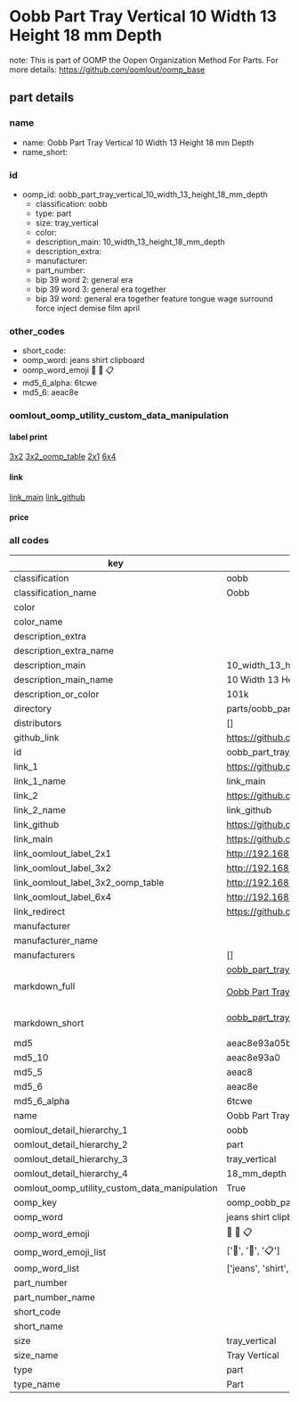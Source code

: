 # Oobb Part Tray Vertical 10 Width 13 Height 18 mm Depth  

note: This is part of OOMP the Oopen Organization Method For Parts. For more details: https://github.com/oomlout/oomp_base

##  part details
  







### name
* name: Oobb Part Tray Vertical 10 Width 13 Height 18 mm Depth
* name_short: 
### id
* oomp_id: oobb_part_tray_vertical_10_width_13_height_18_mm_depth
  * classification: oobb
  * type: part
  * size: tray_vertical
  * color: 
  * description_main: 10_width_13_height_18_mm_depth
  * description_extra: 
  * manufacturer: 
  * part_number: 
  * bip 39 word 2: general era
  * bip 39 word 3: general era together
  * bip 39 word: general era together feature tongue wage surround force inject demise film april

### other_codes
* short_code: 
* oomp_word: jeans shirt clipboard
* oomp_word_emoji :jeans: :shirt: :clipboard:
* md5_6_alpha: 6tcwe
* md5_6: aeac8e






### oomlout_oomp_utility_custom_data_manipulation
#### label print
[3x2](http://192.168.1.245:1112/?label=oomp%206tcwe)
[3x2_oomp_table](http://192.168.1.108:1112/?label=oomp%206tcwe)
[2x1](http://192.168.1.242:1112/?label=oomp%206tcwe)
[6x4](http://192.168.1.55:1112/?label=oomp%206tcwe)    

#### link

[link_main](https://github.com/oomlout/oomlout_oomp_version_1_messy/tree/main/parts/oobb_part_tray_vertical_10_width_13_height_18_mm_depth) [link_github](https://github.com/oomlout/oomlout_oomp_version_1_messy/tree/main/parts/oobb_part_tray_vertical_10_width_13_height_18_mm_depth)                             

#### price







### all codes 
| key | value |  
| --- | --- |  
| classification | oobb |  
| classification_name | Oobb |  
| color |  |  
| color_name |  |  
| description_extra |  |  
| description_extra_name |  |  
| description_main | 10_width_13_height_18_mm_depth |  
| description_main_name | 10 Width 13 Height 18 mm Depth |  
| description_or_color | 101k |  
| directory | parts/oobb_part_tray_vertical_10_width_13_height_18_mm_depth |  
| distributors | [] |  
| github_link | https://github.com/oomlout/oomlout_oomp_part_src/tree/main/parts/oobb_part_tray_vertical_10_width_13_height_18_mm_depth |  
| id | oobb_part_tray_vertical_10_width_13_height_18_mm_depth |  
| link_1 | https://github.com/oomlout/oomlout_oomp_version_1_messy/tree/main/parts/oobb_part_tray_vertical_10_width_13_height_18_mm_depth |  
| link_1_name | link_main |  
| link_2 | https://github.com/oomlout/oomlout_oomp_version_1_messy/tree/main/parts/oobb_part_tray_vertical_10_width_13_height_18_mm_depth |  
| link_2_name | link_github |  
| link_github | https://github.com/oomlout/oomlout_oomp_version_1_messy/tree/main/parts/oobb_part_tray_vertical_10_width_13_height_18_mm_depth |  
| link_main | https://github.com/oomlout/oomlout_oomp_version_1_messy/tree/main/parts/oobb_part_tray_vertical_10_width_13_height_18_mm_depth |  
| link_oomlout_label_2x1 | http://192.168.1.242:1112/?label=oomp%206tcwe |  
| link_oomlout_label_3x2 | http://192.168.1.245:1112/?label=oomp%206tcwe |  
| link_oomlout_label_3x2_oomp_table | http://192.168.1.108:1112/?label=oomp%206tcwe |  
| link_oomlout_label_6x4 | http://192.168.1.55:1112/?label=oomp%206tcwe |  
| link_redirect | https://github.com/oomlout/oomlout_oomp_version_1_messy/tree/main/parts/oobb_part_tray_vertical_10_width_13_height_18_mm_depth |  
| manufacturer |  |  
| manufacturer_name |  |  
| manufacturers | [] |  
| markdown_full | [oobb_part_tray_vertical_10_width_13_height_18_mm_depth](none)<br>[](none)<br>[Oobb Part Tray Vertical 10 Width 13 Height 18 Mm Depth](none)<br><br> |  
| markdown_short | [oobb_part_tray_vertical_10_width_13_height_18_mm_depth](none)<br><br> |  
| md5 | aeac8e93a05b1b53d8f23543c7531306 |  
| md5_10 | aeac8e93a0 |  
| md5_5 | aeac8 |  
| md5_6 | aeac8e |  
| md5_6_alpha | 6tcwe |  
| name | Oobb Part Tray Vertical 10 Width 13 Height 18 mm Depth |  
| oomlout_detail_hierarchy_1 | oobb |  
| oomlout_detail_hierarchy_2 | part |  
| oomlout_detail_hierarchy_3 | tray_vertical |  
| oomlout_detail_hierarchy_4 | 18_mm_depth |  
| oomlout_oomp_utility_custom_data_manipulation | True |  
| oomp_key | oomp_oobb_part_tray_vertical_10_width_13_height_18_mm_depth |  
| oomp_word | jeans shirt clipboard |  
| oomp_word_emoji | :jeans: :shirt: :clipboard: |  
| oomp_word_emoji_list | [':jeans:', ':shirt:', ':clipboard:'] |  
| oomp_word_list | ['jeans', 'shirt', 'clipboard'] |  
| part_number |  |  
| part_number_name |  |  
| short_code |  |  
| short_name |  |  
| size | tray_vertical |  
| size_name | Tray Vertical |  
| type | part |  
| type_name | Part |  
